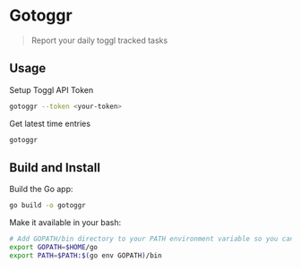 # Gotoggr

> Report your daily toggl tracked tasks

## Usage

Setup Toggl API Token

```sh
gotoggr --token <your-token>
```

Get latest time entries

```sh
gotoggr
```

## Build and Install

Build the Go app:

```sh
go build -o gotoggr
```

Make it available in your bash:

```sh
# Add GOPATH/bin directory to your PATH environment variable so you can run Go programs anywhere.
export GOPATH=$HOME/go
export PATH=$PATH:$(go env GOPATH)/bin
```
